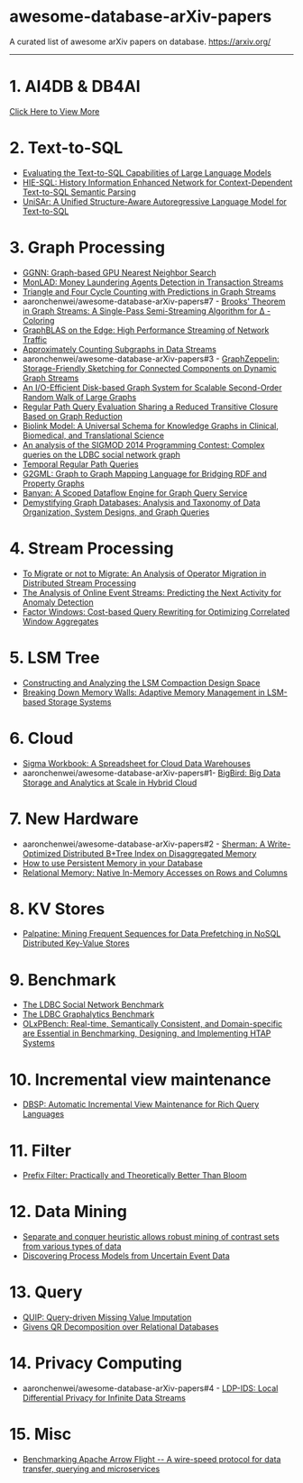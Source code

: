<!-- omit in toc -->

# awesome-database-arXiv-papers

A curated list of awesome arXiv papers on database. https://arxiv.org/

---

# 1. AI4DB & DB4AI

[Click Here to View More](AI4DB&DB4AI/README.md)

# 2. Text-to-SQL

-   [Evaluating the Text-to-SQL Capabilities of Large Language Models](https://arxiv.org/abs/2204.00498)
-   [HIE-SQL: History Information Enhanced Network for Context-Dependent Text-to-SQL Semantic Parsing](https://arxiv.org/abs/2203.07376)
-   [UniSAr: A Unified Structure-Aware Autoregressive Language Model for Text-to-SQL](https://arxiv.org/abs/2203.07781)

# 3. Graph Processing

-   [GGNN: Graph-based GPU Nearest Neighbor Search](https://arxiv.org/abs/1912.01059)
-   [MonLAD: Money Laundering Agents Detection in Transaction Streams](https://arxiv.org/abs/2201.10051)
-   [Triangle and Four Cycle Counting with Predictions in Graph Streams](https://arxiv.org/abs/2203.09572)
-   aaronchenwei/awesome-database-arXiv-papers#7 - [Brooks' Theorem in Graph Streams: A Single-Pass Semi-Streaming Algorithm for Δ -Coloring](https://arxiv.org/abs/2203.10984)
-   [GraphBLAS on the Edge: High Performance Streaming of Network Traffic](https://arxiv.org/abs/2203.13934)
-   [Approximately Counting Subgraphs in Data Streams](https://arxiv.org/abs/2203.14225)
-   aaronchenwei/awesome-database-arXiv-papers#3 - [GraphZeppelin: Storage-Friendly Sketching for Connected Components on Dynamic Graph Streams](https://arxiv.org/abs/2203.14927)
-   [An I/O-Efficient Disk-based Graph System for Scalable Second-Order Random Walk of Large Graphs](https://arxiv.org/abs/2203.16123)
-   [Regular Path Query Evaluation Sharing a Reduced Transitive Closure Based on Graph Reduction](https://arxiv.org/abs/2111.06918)
-   [Biolink Model: A Universal Schema for Knowledge Graphs in Clinical, Biomedical, and Translational Science](https://arxiv.org/abs/2203.13906)
-   [An analysis of the SIGMOD 2014 Programming Contest: Complex queries on the LDBC social network graph](https://arxiv.org/abs/2010.12243)
-   [Temporal Regular Path Queries](https://arxiv.org/abs/2107.01241)
-   [G2GML: Graph to Graph Mapping Language for Bridging RDF and Property Graphs](https://arxiv.org/abs/2203.06393)
-   [Banyan: A Scoped Dataflow Engine for Graph Query Service](https://arxiv.org/abs/2202.12530)
-   [Demystifying Graph Databases: Analysis and Taxonomy of Data Organization, System Designs, and Graph Queries](https://arxiv.org/abs/1910.09017)

# 4. Stream Processing

-   [To Migrate or not to Migrate: An Analysis of Operator Migration in Distributed Stream Processing](https://arxiv.org/abs/2203.03501)
-   [The Analysis of Online Event Streams: Predicting the Next Activity for Anomaly Detection](https://arxiv.org/abs/2203.09619)
-   [Factor Windows: Cost-based Query Rewriting for Optimizing Correlated Window Aggregates](https://arxiv.org/abs/2008.12379)

# 5. LSM Tree

-   [Constructing and Analyzing the LSM Compaction Design Space](https://arxiv.org/abs/2202.04522)
-   [Breaking Down Memory Walls: Adaptive Memory Management in LSM-based Storage Systems](https://arxiv.org/abs/2004.10360)

# 6. Cloud

-   [Sigma Workbook: A Spreadsheet for Cloud Data Warehouses](https://arxiv.org/abs/2204.03128)
-   aaronchenwei/awesome-database-arXiv-papers#1- [BigBird: Big Data Storage and Analytics at Scale in Hybrid Cloud](https://arxiv.org/abs/2203.11472)

# 7. New Hardware

-   aaronchenwei/awesome-database-arXiv-papers#2 - [Sherman: A Write-Optimized Distributed B+Tree Index on Disaggregated Memory](https://arxiv.org/abs/2112.07320)
-   [How to use Persistent Memory in your Database](https://arxiv.org/abs/2112.00425)
-   [Relational Memory: Native In-Memory Accesses on Rows and Columns](https://arxiv.org/abs/2109.14349)

# 8. KV Stores

-   [Palpatine: Mining Frequent Sequences for Data Prefetching in NoSQL Distributed Key-Value Stores](https://arxiv.org/abs/2002.00215)

# 9. Benchmark

-   [The LDBC Social Network Benchmark](https://arxiv.org/abs/2001.02299)
-   [The LDBC Graphalytics Benchmark](https://arxiv.org/abs/2011.15028)
-   [OLxPBench: Real-time, Semantically Consistent, and Domain-specific are Essential in Benchmarking, Designing, and Implementing HTAP Systems](https://arxiv.org/abs/2203.16095)

# 10. Incremental view maintenance

-   [DBSP: Automatic Incremental View Maintenance for Rich Query Languages](https://arxiv.org/abs/2203.16684)

# 11. Filter

-   [Prefix Filter: Practically and Theoretically Better Than Bloom](https://arxiv.org/abs/2203.17139)

# 12. Data Mining

-   [Separate and conquer heuristic allows robust mining of contrast sets from various types of data](https://arxiv.org/abs/2204.00497)
-   [Discovering Process Models from Uncertain Event Data](https://arxiv.org/abs/1909.11567)

# 13. Query

-   [QUIP: Query-driven Missing Value Imputation](https://arxiv.org/abs/2204.00108)
-   [Givens QR Decomposition over Relational Databases](https://arxiv.org/abs/2204.00525)

# 14. Privacy Computing

-   aaronchenwei/awesome-database-arXiv-papers#4 - [LDP-IDS: Local Differential Privacy for Infinite Data Streams](https://arxiv.org/abs/2204.00526)

# 15. Misc

-   [Benchmarking Apache Arrow Flight -- A wire-speed protocol for data transfer, querying and microservices](https://arxiv.org/abs/2204.03032)
